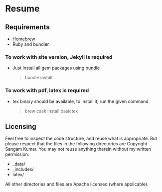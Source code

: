 # Resume

## Requirements

- [Homebrew](https://brew.sh/)
- Ruby and bundler

### To work with site version, Jekyll is required

- Just install all gem packages using bundle
  > bundle install

### To work with pdf, latex is required

- tex binary should be available, to install it, run the given command
  > brew cask install basictex

## Licensing

Feel free to inspect the code structure, and reuse what is appropriate. But please respect that the files in the following directories are Copyright Sangam Kumar. You may not reuse anything therein without my written permission:

- _data/
- _includes/
- latex/

All other directories and files are Apache licensed (where applicable).
